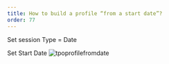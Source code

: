 ```yaml
---
title: How to build a profile “from a start date”?
order: 77
---
```

Set session Type = Date

Set Start Date
![tpoprofilefromdate]("/media/tpoprofilefromdate.png")
